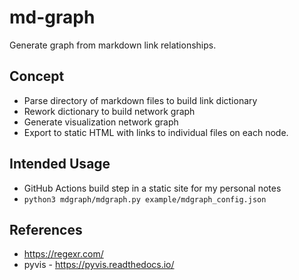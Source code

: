# md-graph
Generate graph from markdown link relationships.


## Concept
- Parse directory of markdown files to build link dictionary
- Rework dictionary to build network graph
- Generate visualization network graph
- Export to static HTML with links to individual files on each node.


## Intended Usage
- GitHub Actions build step in a static site for my personal notes
- ```python3 mdgraph/mdgraph.py example/mdgraph_config.json```


## References
- https://regexr.com/
- pyvis - https://pyvis.readthedocs.io/
